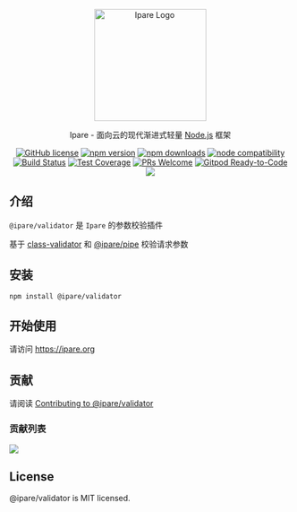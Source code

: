 <p align="center">
  <a href="https://ipare.org/" target="blank"><img src="https://ipare.org/images/logo.png" alt="Ipare Logo" width="200"/></a>
</p>

<p align="center">Ipare - 面向云的现代渐进式轻量 <a href="http://nodejs.org" target="_blank">Node.js</a> 框架</p>
<p align="center">
    <a href="https://github.com/ipare/validator/blob/main/LICENSE" target="_blank"><img src="https://img.shields.io/badge/license-MIT-blue.svg" alt="GitHub license" /></a>
    <a href=""><img src="https://img.shields.io/npm/v/@ipare/validator.svg" alt="npm version"></a>
    <a href=""><img src="https://badgen.net/npm/dt/@ipare/validator" alt="npm downloads"></a>
    <a href="https://nodejs.org/en/about/releases/"><img src="https://img.shields.io/node/v/@ipare/validator.svg" alt="node compatibility"></a>
    <a href="#"><img src="https://github.com/ipare/validator/actions/workflows/test.yml/badge.svg?branch=main" alt="Build Status"></a>
    <a href="https://codecov.io/gh/ipare/validator/branch/main"><img src="https://img.shields.io/codecov/c/github/ipare/validator/main.svg" alt="Test Coverage"></a>
    <a href="https://github.com/ipare/validator/pulls"><img src="https://img.shields.io/badge/PRs-welcome-brightgreen.svg" alt="PRs Welcome"></a>
    <a href="https://gitpod.io/#https://github.com/ipare/validator"><img src="https://img.shields.io/badge/Gitpod-Ready--to--Code-blue?logo=gitpod" alt="Gitpod Ready-to-Code"></a>
    <a href="https://paypal.me/ihalwang" target="_blank"><img src="https://img.shields.io/badge/Donate-PayPal-ff3f59.svg"/></a>
</p>

## 介绍

`@ipare/validator` 是 `Ipare` 的参数校验插件

基于 [class-validator](https://github.com/typestack/class-validator) 和 [@ipare/pipe](https://github.com/ipare/pipe) 校验请求参数

## 安装

```
npm install @ipare/validator
```

## 开始使用

请访问 <https://ipare.org>

## 贡献

请阅读 [Contributing to @ipare/validator](https://github.com/ipare/validator/blob/main/CONTRIBUTING.md)

### 贡献列表

<a href="https://github.com/ipare/validator/graphs/contributors">
  <img src="https://contrib.rocks/image?repo=ipare/validator" />
</a>

## License

@ipare/validator is MIT licensed.
